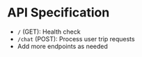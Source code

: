 # API Specification

- `/` (GET): Health check
- `/chat` (POST): Process user trip requests
- Add more endpoints as needed
